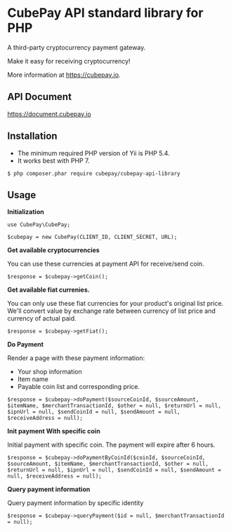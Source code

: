 # CubePay API standard library for PHP 
A third-party cryptocurrency payment gateway. 

Make it easy for receiving cryptocurrency!

More information at https://cubepay.io.


## API Document

https://document.cubepay.io

## Installation
- The minimum required PHP version of Yii is PHP 5.4.
- It works best with PHP 7.

```
$ php composer.phar require cubepay/cubepay-api-library
```  

## Usage
**Initialization**
```
use CubePay\CubePay;

$cubepay = new CubePay(CLIENT_ID, CLIENT_SECRET, URL);
```

**Get available cryptocurrencies**

You can use these currencies at payment API for receive/send coin.

```
$response = $cubepay->getCoin();
```

**Get available fiat currenies.**

You can only use these fiat currencies for your product's original list price. We'll convert value by exchange rate between currency of list price and currency of actual paid.

```
$response = $cubepay->getFiat();
```

**Do Payment**

Render a page with these payment information:
 - Your shop information
 - Item name
 - Payable coin list and corresponding price.
     
```
$response = $cubepay->doPayment($sourceCoinId, $sourceAmount, $itemName, $merchantTransactionId, $other = null, $returnUrl = null, $ipnUrl = null, $sendCoinId = null, $sendAmount = null, $receiveAddress = null);
```

**Init payment With specific coin**

Initial payment with specific coin. The payment will expire after 6 hours.
     
```
$response = $cubepay->doPaymentByCoinId($coinId, $sourceCoinId, $sourceAmount, $itemName, $merchantTransactionId, $other = null, $returnUrl = null, $ipnUrl = null, $sendCoinId = null, $sendAmount = null, $receiveAddress = null);
```

**Query payment information**

Query payment information by specific identity
     
```
$response = $cubepay->queryPayment($id = null, $merchantTransactionId = null);
```
